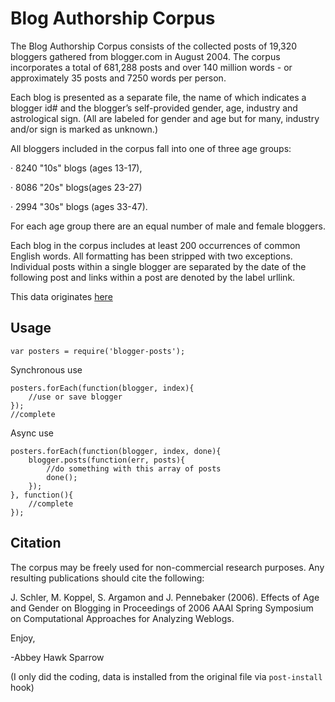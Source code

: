 Blog Authorship Corpus
======================

The Blog Authorship Corpus consists of the collected posts of 19,320 bloggers gathered from blogger.com in August 2004. The corpus incorporates a total of 681,288 posts and over 140 million words - or approximately 35 posts and 7250 words per person.  

Each blog is presented as a separate file, the name of which indicates a blogger id# and the blogger’s self-provided gender, age, industry and astrological sign. (All are labeled for gender and age but for many, industry and/or sign is marked as unknown.)

All bloggers included in the corpus fall into one of three age groups:

·          8240 "10s" blogs (ages 13-17),

·          8086 "20s" blogs(ages 23-27)

·          2994 "30s" blogs (ages 33-47).

For each age group there are an equal number of male and female bloggers.   

Each blog in the corpus includes at least 200 occurrences of common English words. All formatting has been stripped with two exceptions. Individual posts within a single blogger are separated by the date of the following post and links within a post are denoted by the label urllink.

This data originates [here](http://u.cs.biu.ac.il/~koppel/BlogCorpus.htm)

Usage
-----

    var posters = require('blogger-posts');

Synchronous use

    posters.forEach(function(blogger, index){
        //use or save blogger
    });
    //complete

Async use

    posters.forEach(function(blogger, index, done){
        blogger.posts(function(err, posts){
            //do something with this array of posts
            done();
        });
    }, function(){
        //complete
    });

Citation
--------
The corpus may be freely used for non-commercial research purposes. Any resulting publications should cite the following:

J. Schler, M. Koppel, S. Argamon and J. Pennebaker (2006). Effects of Age and Gender on Blogging in Proceedings of 2006 AAAI Spring Symposium on Computational Approaches for Analyzing Weblogs.

Enjoy,

-Abbey Hawk Sparrow

(I only did the coding, data is installed from the original file via `post-install` hook)
